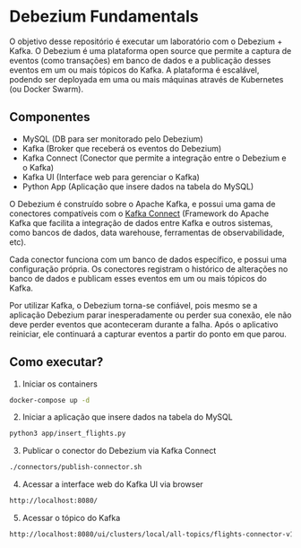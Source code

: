 # Debezium Fundamentals
O objetivo desse repositório é executar um laboratório com o Debezium + Kafka.
O Debezium é uma plataforma open source que permite a captura de eventos (como transações) em banco de dados e a publicação desses eventos em um ou mais tópicos do Kafka. A plataforma é escalável, podendo ser deployada em uma ou mais máquinas através de Kubernetes (ou Docker Swarm).

## Componentes
- MySQL (DB para ser monitorado pelo Debezium)
- Kafka (Broker que receberá os eventos do Debezium)
- Kafka Connect (Conector que permite a integração entre o Debezium e o Kafka)
- Kafka UI (Interface web para gerenciar o Kafka)
- Python App (Aplicação que insere dados na tabela do MySQL)

O Debezium é construído sobre o Apache Kafka, e possui uma gama de conectores compatíveis com o [Kafka Connect](https://kafka.apache.org/connect) (Framework do Apache Kafka que facilita a integração de dados entre Kafka e outros sistemas, como bancos de dados, data warehouse, ferramentas de observabilidade, etc).

Cada conector funciona com um banco de dados específico, e possui uma configuração própria. Os conectores registram o histórico de alterações no banco de dados e publicam esses eventos em um ou mais tópicos do Kafka.

Por utilizar Kafka, o Debezium torna-se confiável, pois mesmo se a aplicação Debezium parar inesperadamente ou perder sua conexão, ele não deve perder eventos que aconteceram durante a falha. Após o aplicativo reiniciar, ele continuará a capturar eventos a partir do ponto em que parou.

## Como executar?

1. Iniciar os containers
```bash
docker-compose up -d
```

2. Iniciar a aplicação que insere dados na tabela do MySQL
```bash
python3 app/insert_flights.py
```

3. Publicar o conector do Debezium via Kafka Connect
```bash
./connectors/publish-connector.sh
```

4. Acessar a interface web do Kafka UI via browser
```bash
http://localhost:8080/
```

5. Acessar o tópico do Kafka
```bash
http://localhost:8080/ui/clusters/local/all-topics/flights-connector-v1.flights.flights
```